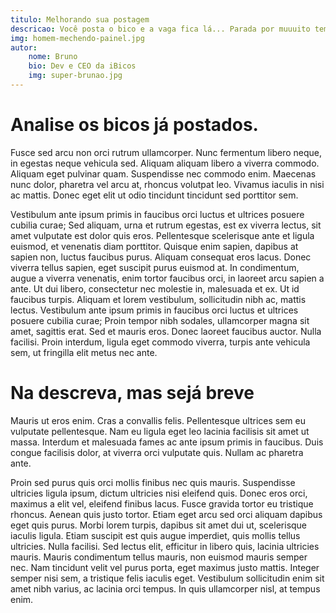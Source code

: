 ```yaml
---
titulo: Melhorando sua postagem
descricao: Você posta o bico e a vaga fica lá... Parada por muuuito tempo... Ai não né? Confia aqui algumas dicas que podem te ajudar no momento de postar o seu bico!!
img: homem-mechendo-painel.jpg
autor: 
    nome: Bruno
    bio: Dev e CEO da iBicos
    img: super-brunao.jpg
---
```


# Analise os bicos já postados.

 Fusce sed arcu non orci rutrum ullamcorper. Nunc fermentum libero neque, in egestas neque vehicula sed. Aliquam aliquam libero a viverra commodo. Aliquam eget pulvinar quam. Suspendisse nec commodo enim. Maecenas nunc dolor, pharetra vel arcu at, rhoncus volutpat leo. Vivamus iaculis in nisi ac mattis. Donec eget elit ut odio tincidunt tincidunt sed porttitor sem.

Vestibulum ante ipsum primis in faucibus orci luctus et ultrices posuere cubilia curae; Sed aliquam, urna et rutrum egestas, est ex viverra lectus, sit amet vulputate est dolor quis eros. Pellentesque scelerisque ante et ligula euismod, et venenatis diam porttitor. Quisque enim sapien, dapibus at sapien non, luctus faucibus purus. Aliquam consequat eros lacus. Donec viverra tellus sapien, eget suscipit purus euismod at. In condimentum, augue a viverra venenatis, enim tortor faucibus orci, in laoreet arcu sapien a ante. Ut dui libero, consectetur nec molestie in, malesuada et ex. Ut id faucibus turpis. Aliquam et lorem vestibulum, sollicitudin nibh ac, mattis lectus. Vestibulum ante ipsum primis in faucibus orci luctus et ultrices posuere cubilia curae; Proin tempor nibh sodales, ullamcorper magna sit amet, sagittis erat. Sed et mauris eros. Donec laoreet faucibus auctor. Nulla facilisi. Proin interdum, ligula eget commodo viverra, turpis ante vehicula sem, ut fringilla elit metus nec ante. 

# Na descreva, mas sejá breve

 Mauris ut eros enim. Cras a convallis felis. Pellentesque ultrices sem eu vulputate pellentesque. Nam eu ligula eget leo lacinia facilisis sit amet ut massa. Interdum et malesuada fames ac ante ipsum primis in faucibus. Duis congue facilisis dolor, at viverra orci vulputate quis. Nullam ac pharetra ante.

Proin sed purus quis orci mollis finibus nec quis mauris. Suspendisse ultricies ligula ipsum, dictum ultricies nisi eleifend quis. Donec eros orci, maximus a elit vel, eleifend finibus lacus. Fusce gravida tortor eu tristique rhoncus. Aenean quis justo tortor. Etiam eget arcu sed orci aliquam dapibus eget quis purus. Morbi lorem turpis, dapibus sit amet dui ut, scelerisque iaculis ligula. Etiam suscipit est quis augue imperdiet, quis mollis tellus ultricies. Nulla facilisi. Sed lectus elit, efficitur in libero quis, lacinia ultricies mauris. Mauris condimentum tellus mauris, non euismod mauris semper nec. Nam tincidunt velit vel purus porta, eget maximus justo mattis. Integer semper nisi sem, a tristique felis iaculis eget. Vestibulum sollicitudin enim sit amet nibh varius, ac lacinia orci tempus. In quis ullamcorper nisl, at tempus enim. 